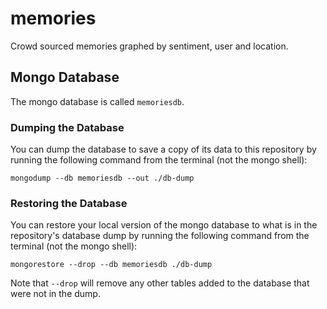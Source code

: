 # memories
Crowd sourced memories graphed by sentiment, user and location.

## Mongo Database

The mongo database is called `memoriesdb`.

### Dumping the Database

You can dump the database to save a copy of its data to this repository by running the following command from the terminal (not the mongo shell):

```
mongodump --db memoriesdb --out ./db-dump
```

### Restoring the Database

You can restore your local version of the mongo database to what is in the repository's database dump by running the following command from the terminal (not the mongo shell):

```
mongorestore --drop --db memoriesdb ./db-dump
```

Note that `--drop` will remove any other tables added to the database that were not in the dump.


